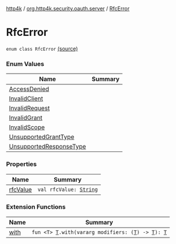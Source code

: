 [http4k](../../index.md) / [org.http4k.security.oauth.server](../index.md) / [RfcError](./index.md)

# RfcError

`enum class RfcError` [(source)](https://github.com/http4k/http4k/blob/master/http4k-security-oauth/src/main/kotlin/org/http4k/security/oauth/server/OAuthError.kt#L8)

### Enum Values

| Name | Summary |
|---|---|
| [AccessDenied](-access-denied.md) |  |
| [InvalidClient](-invalid-client.md) |  |
| [InvalidRequest](-invalid-request.md) |  |
| [InvalidGrant](-invalid-grant.md) |  |
| [InvalidScope](-invalid-scope.md) |  |
| [UnsupportedGrantType](-unsupported-grant-type.md) |  |
| [UnsupportedResponseType](-unsupported-response-type.md) |  |

### Properties

| Name | Summary |
|---|---|
| [rfcValue](rfc-value.md) | `val rfcValue: `[`String`](https://kotlinlang.org/api/latest/jvm/stdlib/kotlin/-string/index.html) |

### Extension Functions

| Name | Summary |
|---|---|
| [with](../../org.http4k.core/with.md) | `fun <T> `[`T`](../../org.http4k.core/with.md#T)`.with(vararg modifiers: (`[`T`](../../org.http4k.core/with.md#T)`) -> `[`T`](../../org.http4k.core/with.md#T)`): `[`T`](../../org.http4k.core/with.md#T) |
